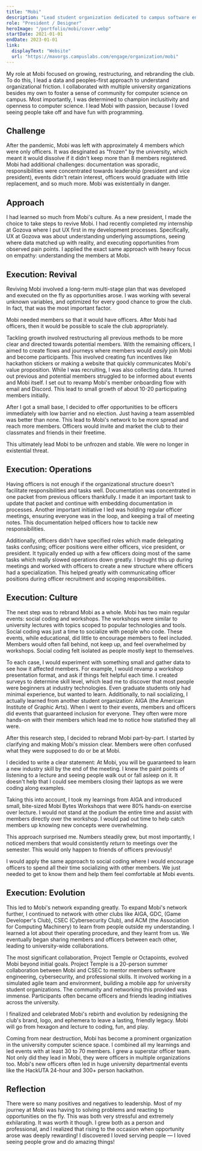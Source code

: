 ```yaml
---
title: "Mobi"
description: "Lead student organization dedicated to campus software engineering mentorship, empowerment, and fun."
role: "President / Designer"
heroImage: "/portfolio/mobi/cover.webp"
startDate: 2021-01-01
endDate: 2023-01-01
link:
  displayText: "Website"
  url: "https://mavorgs.campuslabs.com/engage/organization/mobi"
---
```


My role at Mobi focused on growing, restructuring, and rebranding the club. To do this, I lead a data and peoples-first approach to understand organizational friction. I collaborated with multiple university organizations besides my own to foster a sense of community for computer science on campus. Most importantly, I was determined to champion inclusitivity and openness to computer science. I lead Mobi with passion, because I loved seeing people take off and have fun with programming.

## Challenge

After the pandemic, Mobi was left with approximately 4 members which were only officers. It was desginated as "frozen" by the university, which meant it would dissolve if it didn't keep more than 8 members registered. Mobi had additional challenges: documentation was sporadic, responsibilities were concentrated towards leadership (president and vice president), events didn't retain interest, officers would graduate with little replacement, and so much more. Mobi was existentially in danger.

## Approach

I had learned so much from Mobi's culture. As a new president, I made the choice to take steps to revive Mobi. I had recently completed my internship at Gozova where I put UX first in my development processes. Specifically, UX at Gozova was about understanding underlying assumptions, seeing where data matched up with reality, and executing opportunities from observed pain points. I applied the exact same approach with heavy focus on empathy: understanding the members at Mobi.

## Execution: Revival

Reviving Mobi involved a long-term multi-stage plan that was developed and executed on the fly as opportunities arose. I was working with several unknown variables, and optimized for every good chance to grow the club. In fact, that was the most important factor.

Mobi needed members so that it would have officers. After Mobi had officers, then it would be possible to scale the club appropriately.

Tackling growth involved restructuring all previous methods to be more clear and directed towards potential members. With the remaining officers, I aimed to create flows and journeys where members would _easily_ join Mobi and become participants. This involved creating fun incentives like hackathon stickers or making a website that quickly communicates Mobi's value proposition. While I was recruiting, I was also collecting data. It turned out previous and potential members struggled to be informed about events and Mobi itself. I set out to revamp Mobi's member onboarding flow with email and Discord. This lead to small growth of about 10-20 participating members initially.

After I got a small base, I decided to offer opportunities to be officers immediately with low barrier and no election. Just having a team assembled was better than none. This lead to Mobi's network to be more spread and reach more members. Officers would invite and market the club to their classmates and friends in their freetime.

This ultimately lead Mobi to be unfrozen and stable. We were no longer in existential threat.

## Execution: Operations

Having officers is not enough if the organizational structure doesn't facilitate responsibilities and tasks well. Documentation was concentrated in one packet from previous officers thankfully. I made it an important task to update that packet and continue with embedding documentation in processes. Another important initiative I led was holding regular officer meetings, ensuring everyone was in the loop, and keeping a trail of meeting notes. This documentation helped officers how to tackle new responsibilities.

Additionally, officers didn't have specified roles which made delegating tasks confusing; officer positions were either officers, vice president, or president. It typically ended up with a few officers doing most of the same tasks which really slowed operations down greatly. I brought this up during meetings and worked with officers to create a new structure where officers had a specialization. This helped greatly with communicating officer positions during officer recruitment and scoping responsibilities.

## Execution: Culture

The next step was to rebrand Mobi as a whole. Mobi has two main regular events: social coding and workshops. The workshops were similar to university lectures with topics scoped to popular technologies and tools. Social coding was just a time to socialize with people who code. These events, while educational, did little to encourage members to feel included. Members would often fall behind, not keep up, and feel overwhelmed by workshops. Social coding felt isolated as people mostly kept to themselves.

To each case, I would experiment with something small and gather data to see how it affected members. For example, I would revamp a workshop presentation format, and ask if things felt helpful each time. I created surveys to determine skill level, which lead me to discover that most people were beginners at industry technologies. Even graduate students only had minimal experience, but wanted to learn. Additionally, to nail socializing, I actually learned from another student organization: AIGA (the American Institute of Graphic Arts). When I went to their events, members and officers did events that guaranteed inclusion for everyone. They often were more hands-on with their members which lead me to notice how statisfied they all were.

After this research step, I decided to rebrand Mobi part-by-part. I started by clarifying and making Mobi's mission clear. Members were often confused what they were supposed to do or be at Mobi.

I decided to write a clear statement: At Mobi, you will be guaranteed to learn a new industry skill by the end of the meeting. I knew the paint points of listening to a lecture and seeing people walk out or fall asleep on it. It doesn't help that I could see members closing their laptops as we were coding along examples.

Taking this into account, I took my learnings from AIGA and introduced small, bite-sized Mobi Bytes Workshops that were 80% hands-on exercise over lecture. I would not stand at the podium the entire time and assist with members directly over the workshop. I would pad out time to help catch members up knowing new concepts were overwhelming.

This approach surprised me. Numbers steadily grew, but most importantly, I noticed members that would consistently _return_ to meetings over the semester. This would only happen to friends of officers previously!

I would apply the same approach to social coding where I would encourage officers to spend all their time socializing with other members. We just needed to get to know them and help them feel comfortable at Mobi events.

## Execution: Evolution

This led to Mobi's network expanding greatly. To expand Mobi's network further, I continued to network with other clubs like AIGA, GDC, (Game Developer's Club), CSEC (Cybersecurity Club), and ACM (the Association for Computing Machinery) to learn from people outside my understanding. I learned a lot about their operating procedure, and they learnt from us. We eventually began sharing members and officers between each other, leading to university-wide collaborations.

The most significant collaboration, Project Temple or Octapoints, evolved Mobi beyond initial goals. Project Temple is a 20-person summer collaboration between Mobi and CSEC to mentor members software engineering, cybersecurity, and professional skills. It involved working in a simulated agile team and environment, building a mobile app for university student organizations. The community and networking this provided was immense. Participants often became officers and friends leading initiatives across the university.

I finalized and celebrated Mobi's rebirth and evolution by redesigning the club's brand, logo, and ephemera to leave a lasting, friendly legacy. Mobi will go from hexagon and lecture to coding, fun, and play.

Coming from near destruction, Mobi has become a prominent organization in the university computer science space. I combined all my learnings and led events with at least 30 to 70 members. I grew a superstar officer team. Not only did they lead in Mobi, they were officers in multiple organizations too. Mobi's new officers often led in huge university departmental events like the HackUTA 24-hour and 300+ person hackathon.

## Reflection

There were so many positives and negatives to leadership. Most of my journey at Mobi was having to solving problems and reacting to opportunities on the fly. This was both very stressful and extremely exhilarating. It was worth it though. I grew both as a person and professional, and I realized that rising to the occasion when opportunity arose was deeply rewarding! I discovered I loved serving people — I loved seeing people grow and do amazing things!
